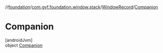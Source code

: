 //[foundation](../../../../index.md)/[com.gyf.foundation.window.stack](../../index.md)/[WindowRecord](../index.md)/[Companion](index.md)

# Companion

[androidJvm]\
object [Companion](index.md)